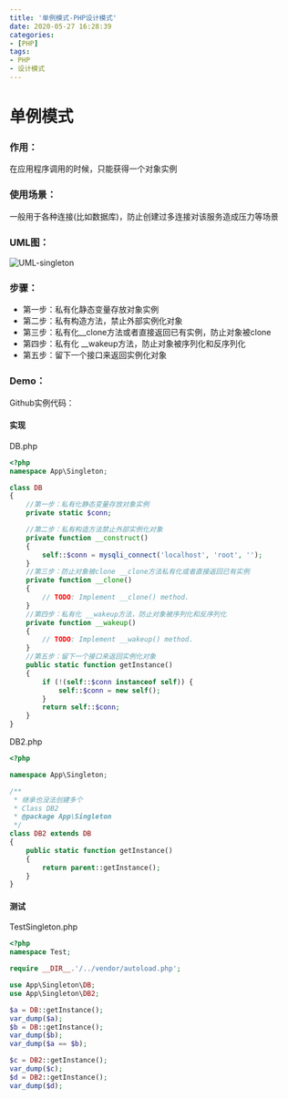 ```yaml
---
title: '单例模式-PHP设计模式'
date: 2020-05-27 16:28:39
categories:
- [PHP]
tags:
- PHP
- 设计模式
---
```




# 单例模式

### 作用：

在应用程序调用的时候，只能获得一个对象实例

### 使用场景：

一般用于各种连接(比如数据库)，防止创建过多连接对该服务造成压力等场景



### UML图：

![UML-singleton](https://could-res-1252778021.cos.ap-shanghai.myqcloud.com/img/UML-singleton.png)



### 步骤：

- 第一步：私有化静态变量存放对象实例
- 第二步：私有构造方法，禁止外部实例化对象
- 第三步：私有化__clone方法或者直接返回已有实例，防止对象被clone 
- 第四步：私有化 __wakeup方法，防止对象被序列化和反序列化
- 第五步：留下一个接口来返回实例化对象



### Demo：

Github实例代码：

#### 实现

DB.php

```php
<?php
namespace App\Singleton;

class DB
{
    //第一步：私有化静态变量存放对象实例
    private static $conn;

    //第二步：私有构造方法禁止外部实例化对象
    private function __construct()
    {
        self::$conn = mysqli_connect('localhost', 'root', '');
    }
    //第三步：防止对象被clone __clone方法私有化或者直接返回已有实例
    private function __clone()
    {
        // TODO: Implement __clone() method.
    }
    //第四步：私有化 __wakeup方法，防止对象被序列化和反序列化
    private function __wakeup()
    {
        // TODO: Implement __wakeup() method.
    }
    //第五步：留下一个接口来返回实例化对象
    public static function getInstance()
    {
        if (!(self::$conn instanceof self)) {
            self::$conn = new self();
        }
        return self::$conn;
    }
}
```

DB2.php

```php
<?php

namespace App\Singleton;

/**
 * 继承也没法创建多个
 * Class DB2
 * @package App\Singleton
 */
class DB2 extends DB
{
    public static function getInstance()
    {
        return parent::getInstance();
    }
}

```



#### 测试

TestSingleton.php

```php
<?php
namespace Test;

require __DIR__.'/../vendor/autoload.php';

use App\Singleton\DB;
use App\Singleton\DB2;

$a = DB::getInstance();
var_dump($a);
$b = DB::getInstance();
var_dump($b);
var_dump($a == $b);

$c = DB2::getInstance();
var_dump($c);
$d = DB2::getInstance();
var_dump($d);
```


